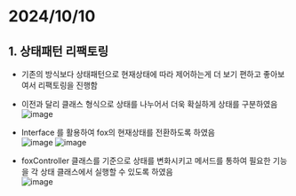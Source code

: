 # 2024/10/10
## 1. 상태패턴 리팩토링
- 기존의 방식보다 상태패턴으로 현재상태에 따라 제어하는게 더 보기 편하고 좋아보여서 리팩토링을 진행함
- 이전과 달리 클래스 형식으로 상태를 나누어서 더욱 확실하게 상태를 구분하였음
<br>![image](https://github.com/user-attachments/assets/8efd2504-471d-4b5b-9d13-7f3f4435cdb4)
- Interface 를 활용하여 fox의 현재상태를 전환하도록 하였음
<br>![image](https://github.com/user-attachments/assets/e2ec5b40-97c9-4920-8b1c-9fe6e96d5647)
![image](https://github.com/user-attachments/assets/709c74df-b358-4271-8831-673bf651b965)

- foxController 클래스를 기준으로 상태를 변화시키고 메서드를 통하여 필요한 기능을 각 상태 클래스에서 실행할 수 있도록 하였음
<br>![image](https://github.com/user-attachments/assets/48a633bd-c760-4580-b138-3d540b71f20c)

